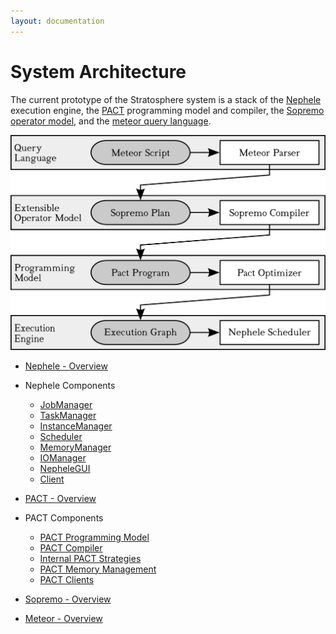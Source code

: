 ```yaml
---
layout: documentation
---
```

System Architecture
===================

The current prototype of the Stratosphere system is a stack of the
[Nephele](nephele.html "nephele")
execution engine, the
[PACT](pact.html "pact")
programming model and compiler, the [Sopremo operator
model](sopremoom.html "wiki:sopremoom"),
and the [meteor query
language](meteorquery.html "wiki:meteorquery").

[![](media/wiki/stack.png)](media/wiki/stack.png "wiki:stack.png")

-   [Nephele -
    Overview](nephele.html "nephele")

-   Nephele Components
    -   [JobManager](jobmanager.html "jobmanager")
    -   [TaskManager](taskmanager.html "taskmanager")
    -   [InstanceManager](instancemanager.html "instancemanager")
    -   [Scheduler](scheduler "scheduler")
    -   [MemoryManager](memorymanager.html "memorymanager")
    -   [IOManager](iomanager.html "iomanager")
    -   [NepheleGUI](nephelegui "nephelegui")
    -   [Client](nephele.html "nephele")

-   [PACT -
    Overview](pact.html "pact")

-   PACT Components
    -   [PACT Programming
        Model](pactpm.html "pactpm")
    -   [PACT
        Compiler](pactcompiler.html "pactcompiler")
    -   [Internal PACT
        Strategies](pactstrategies.html "pactstrategies")
    -   [PACT Memory
        Management](pactmemorymanagement.html "pactmemorymanagement")
    -   [PACT
        Clients](executepactprogram.html "executepactprogram")

-   [Sopremo -
    Overview](sopremoom.html "wiki:sopremoom")

-   [Meteor -
    Overview](meteorquery.html "wiki:meteorquery")

